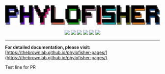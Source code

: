 ![PhyloFisher](images/TREE-PF-LOGO-WOtree.png)

<html>
<!-- Badges -->
<div align="center">
    <!-- Citation Badge -->
    <a href="https://journals.plos.org/plosbiology/article?id=10.1371/journal.pbio.3001365"><img src="https://img.shields.io/badge/dynamic/json?color=blue&label=Citations&query=times_cited&url=https%3A%2F%2Fmetrics-api.dimensions.ai%2Fdoi%2F10.1371%2Fjournal.pbio.3001365&style=flat-square" /></a>
    <!-- Link to GitHub Badge -->
    <a href="https://github.com/TheBrownLab/PhyloFisher"><img src="https://img.shields.io/badge/-GitHub-455149?logo=github&logoColor=white&link&style=flat-square" /></a>
    <!-- Install with Conda Badge -->
    <a href="https://anaconda.org/bioconda/phylofisher"><img src="https://anaconda.org/bioconda/phylofisher/badges/installer/conda.svg" /></a>
    <!-- Conda Downloads Badge -->
    <a href="https://anaconda.org/bioconda/phylofisher"><img src="https://anaconda.org/bioconda/phylofisher/badges/downloads.svg" /></a>
    <!-- Conda Latest Release Badge -->
    <a href="https://anaconda.org/bioconda/phylofisher"><img src="https://anaconda.org/bioconda/phylofisher/badges/latest_release_date.svg" /></a>
    <!-- License Badge -->
    <a href="https://opensource.org/licenses/MIT"><img src="https://anaconda.org/bioconda/phylofisher/badges/license.svg" /></a>
</div>
</html>

---

**For detailed documentation, please visit:** [https://thebrownlab.github.io/phylofisher-pages/](https://thebrownlab.github.io/phylofisher-pages/).

Test line for PR